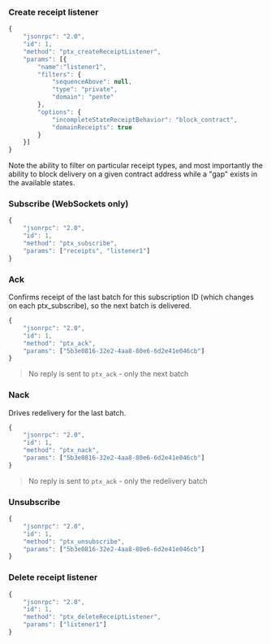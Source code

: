 ### Create receipt listener

```js
{
    "jsonrpc": "2.0",
    "id": 1,
    "method": "ptx_createReceiptListener",
    "params": [{
        "name":"listener1",
        "filters": {
            "sequenceAbove": null,
            "type": "private",
            "domain": "pente"
        },
        "options": {
            "incompleteStateReceiptBehavior": "block_contract",
            "domainReceipts": true
        }
    }]
}
```

Note the ability to filter on particular receipt types, and most importantly the ability to block delivery on a given contract address while a "gap" exists in the available states.

### Subscribe (WebSockets only)

```js
{
    "jsonrpc": "2.0",
    "id": 1,
    "method": "ptx_subscribe",
    "params": ["receipts", "listener1"]
}
```

### Ack 

Confirms receipt of the last batch for this subscription ID (which changes on each ptx_subscribe), so the next batch is delivered.

```js
{
    "jsonrpc": "2.0",
    "id": 1,
    "method": "ptx_ack",
    "params": ["5b3e0816-32e2-4aa8-80e6-6d2e41e046cb"]
}
```

> No reply is sent to `ptx_ack` - only the next batch

### Nack

Drives redelivery for the last batch.

```js
{
    "jsonrpc": "2.0",
    "id": 1,
    "method": "ptx_nack",
    "params": ["5b3e0816-32e2-4aa8-80e6-6d2e41e046cb"]
}
```

> No reply is sent to `ptx_ack` - only the redelivery batch

### Unsubscribe

```js
{
    "jsonrpc": "2.0",
    "id": 1,
    "method": "ptx_unsubscribe",
    "params": ["5b3e0816-32e2-4aa8-80e6-6d2e41e046cb"]
}
```

### Delete receipt listener

```js
{
    "jsonrpc": "2.0",
    "id": 1,
    "method": "ptx_deleteReceiptListener",
    "params": ["listener1"]
}
```